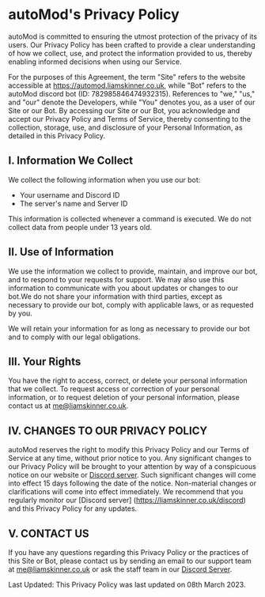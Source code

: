 # autoMod's Privacy Policy

autoMod is committed to ensuring the utmost protection of the privacy of its users. Our Privacy Policy has been crafted to provide a clear understanding of how we collect, use, and protect the information provided to us, thereby enabling informed decisions when using our Service.

For the purposes of this Agreement, the term "Site" refers to the website accessible at https://automod.liamskinner.co.uk, while "Bot" refers to the autoMod discord bot (ID: 782985846474932315). References to "we," "us," and "our" denote the Developers, while "You" denotes you, as a user of our Site or our Bot. By accessing our Site or our Bot, you acknowledge and accept our Privacy Policy and Terms of Service, thereby consenting to the collection, storage, use, and disclosure of your Personal Information, as detailed in this Privacy Policy.

## I. Information We Collect

We collect the following information when you use our bot:

- Your username and Discord ID
- The server's name and Server ID

This information is collected whenever a command is executed. We do not collect data from people under 13 years old.

## II. Use of Information

We use the information we collect to provide, maintain, and improve our bot, and to respond to your requests for support. We may also use this information to communicate with you about updates or changes to our bot.We do not share your information with third parties, except as necessary to provide our bot, comply with applicable laws, or as requested by you.

We will retain your information for as long as necessary to provide our bot and to comply with our legal obligations.

## III. Your Rights

You have the right to access, correct, or delete your personal information that we collect. To request access or correction of your personal information, or to request deletion of your personal information, please contact us at me@liamskinner.co.uk.

## IV. CHANGES TO OUR PRIVACY POLICY

autoMod reserves the right to modify this Privacy Policy and our Terms of Service at any time, without prior notice to you. Any significant changes to our Privacy Policy will be brought to your attention by way of a conspicuous notice on our website or [Discord server](https://liamskinner.co.uk/discord). Such significant changes will come into effect 15 days following the date of the notice. Non-material changes or clarifications will come into effect immediately. We recommend that you regularly monitor our [Discord server] (https://liamskinner.co.uk/discord) and this Privacy Policy for any updates.

## V. CONTACT US

If you have any questions regarding this Privacy Policy or the practices of this Site or Bot, please contact us by sending an email to our support team at me@liamskinner.co.uk or ask the staff team in our [Discord Server](https://liamskinner.co.uk/discord).

Last Updated: This Privacy Policy was last updated on 08th March 2023.